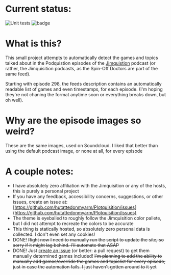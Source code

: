 # Current status:
![Unit tests](https://github.com/hutattedonmyarm/Plotquisition/workflows/Unit%20tests/badge.svg?event=push)
![badge](https://img.shields.io/endpoint?url=https://gist.githubusercontent.com/hutattedonmyarm/8c97860b962cecec2f16ccf1b5a87554/raw/last_build.json)


# What is this?

This small project attempts to automatically detect the games and topics talked about in the Podquistion episodes of the [Jimquistion](https://soundcloud.com/jimquisition) podcast (or rather, the Jimquisition podcasts, as the Spin-Off Doctors are part of the same feed).

Starting with episode 298, the feeds description contains an automatically readable list of games and even timestamps, for each episode. (I'm hoping they're not chaning the format anytime soon or everything breaks down, but oh well).

# Why are the episode images so weird?

These are the same images, used on Soundcloud. I liked that better than using the default podcast image, or none at all, for every episode

# A couple notes:

- I have absolutely zero affiliation with the Jimquisition or any of the hosts, this is purely a personal project
- If you have any feedback, accessibility concerns, suggestions, or other issues, create an issue at: [https://github.com/hutattedonmyarm/Plotquisition/issues](https://github.com/hutattedonmyarm/Plotquisition/issues)
- The theme is eyeballed to roughly follow the Jimquisition color pallete, but I did not attempt to recreate the colors to be accurate
- This thing is statically hosted, so absolutely zero personal data is collected. I don't even set any cookies!
- DONE! ~~Right now I need to manually run the script to update the site, so sorry if it might lag behind. I'll automate that ASAP~~
- DONE! Just [create an issue](https://github.com/hutattedonmyarm/Plotquisition/issues) (or better: a pull request) to get them manually determined games included! ~~I'm planning to add the ability to manually add games/override the games and topiclist for every episode, just in case the automation fails. I just haven't gotten around to it yet~~
